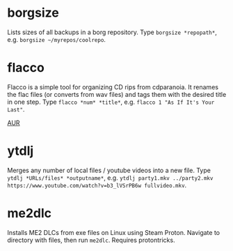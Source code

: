 # borgsize

Lists sizes of all backups in a borg repository. Type `borgsize *repopath*`, e.g. `borgsize ~/myrepos/coolrepo`.

# flacco

Flacco is a simple tool for organizing CD rips from cdparanoia. It renames the flac files (or converts from wav files) and tags them with the desired title in one step. Type `flacco *num* *title*`, e.g. `flacco 1 "As If It's Your Last"`.

[AUR](https://aur.archlinux.org/packages/flacco/)

# ytdlj

Merges any number of local files / youtube videos into a new file. Type `ytdlj *URLs/files* *outputname*`, e.g. `ytdlj party1.mkv ../party2.mkv https://www.youtube.com/watch?v=b3_lVSrPB6w fullvideo.mkv`.

# me2dlc

Installs ME2 DLCs from exe files on Linux using Steam Proton. Navigate to directory with files, then run `me2dlc`. Requires protontricks.
